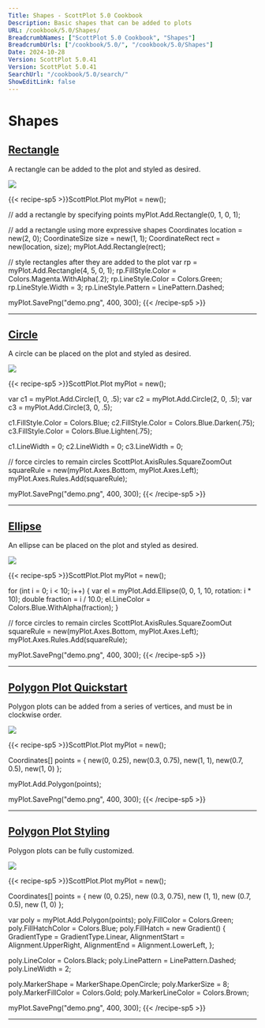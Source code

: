 ```yaml
---
Title: Shapes - ScottPlot 5.0 Cookbook
Description: Basic shapes that can be added to plots
URL: /cookbook/5.0/Shapes/
BreadcrumbNames: ["ScottPlot 5.0 Cookbook", "Shapes"]
BreadcrumbUrls: ["/cookbook/5.0/", "/cookbook/5.0/Shapes"]
Date: 2024-10-28
Version: ScottPlot 5.0.41
Version: ScottPlot 5.0.41
SearchUrl: "/cookbook/5.0/search/"
ShowEditLink: false
---
```


# Shapes


<h2><a href='/cookbook/5.0/Shapes/RectangleQuickstart'>Rectangle</a></h2>

A rectangle can be added to the plot and styled as desired.

[![](/cookbook/5.0/images/RectangleQuickstart.png?241027221943)](/cookbook/5.0/images/RectangleQuickstart.png?241027221943)

{{< recipe-sp5 >}}ScottPlot.Plot myPlot = new();

// add a rectangle by specifying points
myPlot.Add.Rectangle(0, 1, 0, 1);

// add a rectangle using more expressive shapes
Coordinates location = new(2, 0);
CoordinateSize size = new(1, 1);
CoordinateRect rect = new(location, size);
myPlot.Add.Rectangle(rect);

// style rectangles after they are added to the plot
var rp = myPlot.Add.Rectangle(4, 5, 0, 1);
rp.FillStyle.Color = Colors.Magenta.WithAlpha(.2);
rp.LineStyle.Color = Colors.Green;
rp.LineStyle.Width = 3;
rp.LineStyle.Pattern = LinePattern.Dashed;

myPlot.SavePng("demo.png", 400, 300);
{{< /recipe-sp5 >}}

<hr class='my-5 invisible'>


<h2><a href='/cookbook/5.0/Shapes/CircleQuickstart'>Circle</a></h2>

A circle can be placed on the plot and styled as desired.

[![](/cookbook/5.0/images/CircleQuickstart.png?241027221943)](/cookbook/5.0/images/CircleQuickstart.png?241027221943)

{{< recipe-sp5 >}}ScottPlot.Plot myPlot = new();

var c1 = myPlot.Add.Circle(1, 0, .5);
var c2 = myPlot.Add.Circle(2, 0, .5);
var c3 = myPlot.Add.Circle(3, 0, .5);

c1.FillStyle.Color = Colors.Blue;
c2.FillStyle.Color = Colors.Blue.Darken(.75);
c3.FillStyle.Color = Colors.Blue.Lighten(.75);

c1.LineWidth = 0;
c2.LineWidth = 0;
c3.LineWidth = 0;

// force circles to remain circles
ScottPlot.AxisRules.SquareZoomOut squareRule = new(myPlot.Axes.Bottom, myPlot.Axes.Left);
myPlot.Axes.Rules.Add(squareRule);

myPlot.SavePng("demo.png", 400, 300);
{{< /recipe-sp5 >}}

<hr class='my-5 invisible'>


<h2><a href='/cookbook/5.0/Shapes/EllipseQuickstart'>Ellipse</a></h2>

An ellipse can be placed on the plot and styled as desired.

[![](/cookbook/5.0/images/EllipseQuickstart.png?241027221943)](/cookbook/5.0/images/EllipseQuickstart.png?241027221943)

{{< recipe-sp5 >}}ScottPlot.Plot myPlot = new();

for (int i = 0; i < 10; i++)
{
    var el = myPlot.Add.Ellipse(0, 0, 1, 10, rotation: i * 10);
    double fraction = i / 10.0;
    el.LineColor = Colors.Blue.WithAlpha(fraction);
}

// force circles to remain circles
ScottPlot.AxisRules.SquareZoomOut squareRule = new(myPlot.Axes.Bottom, myPlot.Axes.Left);
myPlot.Axes.Rules.Add(squareRule);

myPlot.SavePng("demo.png", 400, 300);
{{< /recipe-sp5 >}}

<hr class='my-5 invisible'>


<h2><a href='/cookbook/5.0/Shapes/PolygonQuickstart'>Polygon Plot Quickstart</a></h2>

Polygon plots can be added from a series of vertices, and must be in clockwise order.

[![](/cookbook/5.0/images/PolygonQuickstart.png?241027221943)](/cookbook/5.0/images/PolygonQuickstart.png?241027221943)

{{< recipe-sp5 >}}ScottPlot.Plot myPlot = new();

Coordinates[] points =
{
    new(0,   0.25),
    new(0.3, 0.75),
    new(1,   1),
    new(0.7, 0.5),
    new(1,   0)
};

myPlot.Add.Polygon(points);

myPlot.SavePng("demo.png", 400, 300);
{{< /recipe-sp5 >}}

<hr class='my-5 invisible'>


<h2><a href='/cookbook/5.0/Shapes/PolygonStyling'>Polygon Plot Styling</a></h2>

Polygon plots can be fully customized.

[![](/cookbook/5.0/images/PolygonStyling.png?241027221943)](/cookbook/5.0/images/PolygonStyling.png?241027221943)

{{< recipe-sp5 >}}ScottPlot.Plot myPlot = new();

Coordinates[] points =
{
    new (0, 0.25),
    new (0.3, 0.75),
    new (1, 1),
    new (0.7, 0.5),
    new (1, 0)
};

var poly = myPlot.Add.Polygon(points);
poly.FillColor = Colors.Green;
poly.FillHatchColor = Colors.Blue;
poly.FillHatch = new Gradient()
{
    GradientType = GradientType.Linear,
    AlignmentStart = Alignment.UpperRight,
    AlignmentEnd = Alignment.LowerLeft,
};

poly.LineColor = Colors.Black;
poly.LinePattern = LinePattern.Dashed;
poly.LineWidth = 2;

poly.MarkerShape = MarkerShape.OpenCircle;
poly.MarkerSize = 8;
poly.MarkerFillColor = Colors.Gold;
poly.MarkerLineColor = Colors.Brown;

myPlot.SavePng("demo.png", 400, 300);
{{< /recipe-sp5 >}}

<hr class='my-5 invisible'>

